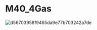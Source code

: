 # M40_4Gas
![d56703958f9465da9e77b703242a7de](https://user-images.githubusercontent.com/26637782/223620765-d171e89d-eedc-4d2f-b578-b0fe3c03d576.jpg)
